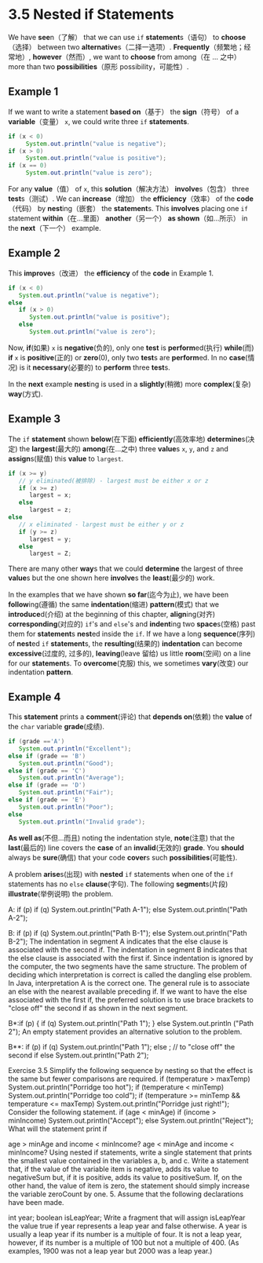 # 3.5 Nested if Statements

We have **see**n（了解） that we can use `if` **statement**s（语句） to **choose**（选择） between two **alternative**s（二择一选项）. **Frequently**（频繁地；经常地）, **however**（然而）, we want to **choose** from among（在 ... 之中） more than two **possibilities**（原形 possibility，可能性）.

## Example 1

If we want to write a statement **based on**（基于） the **sign**（符号） of a **variable**（变量） `x`, we could write three `if` **statements**.

```java
if (x < 0)
     System.out.println("value is negative");
if (x > 0)
     System.out.println("value is positive");
if (x == 0)
     System.out.println("value is zero");
```

For any **value**（值） of `x`, this **solution**（解决方法） **involve**s（包含） three **test**s（测试）. We can **increase**（增加） the **efficiency**（效率） of the **code**（代码） by **nest**ing（嵌套） the **statement**s. This **involves** placing one `if` statement **within**（在...里面） **another**（另一个） **as shown**（如...所示） in the **next**（下一个） example.

## Example 2

This **improve**s（改进） the **efficiency** of the **code** in Example 1.

```java
if (x < 0)
   System.out.println("value is negative");
else
   if (x > 0)
      System.out.println("value is positive");
   else
      System.out.println("value is zero");
```
 
Now, **if**(如果) `x` is **negative**(负的), only one **test** is **perform**ed(执行) **while**(而) **if** `x` is **positive**(正的) or **zero**(0), only two **test**s are **perform**ed. In no **case**(情况) is it **necessary**(必要的) to **perform** three **test**s.
 
In the **next** example **nest**ing is used in a **slightly**(稍微) more **complex**(复杂) **way**(方式).

## Example 3

The `if` **statement** shown **below**(在下面) **efficiently**(高效率地) **determine**s(决定) the **largest**(最大的) **among**(在...之中) three **value**s `x`, `y`, and `z` and **assign**s(赋值) this **value** to `largest`.

```java
if (x >= y)
   // y eliminated(被排除) - largest must be either x or z
   if (x >= z)
      largest = x;
   else
      largest = z;
else 
   // x eliminated - largest must be either y or z
   if (y >= z)
      largest = y;
   else
      largest = Z;
```
      
There are many other **way**s that we could **determine** the largest of three **value**s but the one shown here **involve**s the **least**(最少的) work. 

In the examples that we have shown **so far**(迄今为止), we have been **follow**ing(遵循) the same **indentation**(缩进) **pattern**(模式) that we **introduce**d(介绍) at the beginning of this chapter, **align**ing(对齐) **corresponding**(对应的) `if`'s and `else`'s and **indent**ing two **space**s(空格) past them for **statement**s **nest**ed inside the `if`. If we have a long **sequence**(序列) of **nest**ed `if` **statement**s, the **resulting**(结果的) **indentation** can become **excessive**(过度的, 过多的), **leaving**(leave 留给) us little **room**(空间) on a line for our **statement**s. To **overcome**(克服) this, we sometimes **vary**(改变) our indentation **pattern**.

## Example 4

This **statement** prints a **comment**(评论) that **depends on**(依赖) the **value** of the `char` variable **grade**(成绩).

```java
if (grade =='A')
   System.out.println("Excellent");
else if (grade == 'B')
   System.out.println("Good");
else if (grade == 'C')
   System.out.println("Average");
else if (grade == 'D')
   System.out.println("Fair");
else if (grade == 'E')
   System.out.println("Poor");
else
   System.out.println("Invalid grade");
```
   
**As well as**(不但…而且) noting the indentation style, **note**(注意) that the **last**(最后的) line covers the **case** of an **invalid**(无效的) **grade**. You **should** always be **sure**(确信) that your code **cover**s such **possibilities**(可能性). 

A problem **arise**s(出现) with **nested** `if` statements when one of the `if` statements has no `else` **clause**(字句). The following **segment**s(片段) **illustrate**(举例说明) the problem.

A:    if (p)
         if (q)
            System.out.println("Path A-1");
         else
            System.out.println("Path A-2");
 
B:    if (p)
         if (q)
            System.out.println("Path B-1");
         else
            System.out.println("Path B-2"); 
The indentation in segment A indicates that the else clause is associated with the second if. The indentation in segment B indicates that the else clause is associated with the first if. Since indentation is ignored by the computer, the two segments have the same structure. The problem of deciding which interpretation is correct is called the dangling else problem. In Java, interpretation A is the correct one. The general rule is to associate an else with the nearest available preceding if. If we want to have the else associated with the first if, the preferred solution is to use brace brackets to "close off" the second if as shown in the next segment.

B*:if (p)
   {
      if (q)
         System.out.println("Path 1");
   }
   else
      System.out.println ("Path 2"); 
An empty statement provides an alternative solution to the problem.

B**: if (p)
       if (q)
         System.out.println("Path 1");
      else
         ; // to "close off" the second if
      else
         System.out.println("Path 2");
 
Exercise 3.5
Simplify the following sequence by nesting so that the effect is the same but fewer comparisons are required.
if (temperature > maxTemp)
   System.out.println("Porridge too hot");
if (temperature < minTemp)
   System.out.println("Porridge too cold");
if (temperature >= minTemp && temperature <= maxTemp)
   System.out.println("Porridge just right!"); 
Consider the following statement.
  if (age < minAge)
      if (income > minIncome)
         System.out.println("Accept");
      else
         System.out.println("Reject"); 
What will the statement print if

age > minAge and income < minIncome?
age < minAge and income < minIncome?
Using nested if statements, write a single statement that prints the smallest value contained in the variables a, b, and c.
Write a statement that, if the value of the variable item is negative, adds its value to negativeSum but, if it is positive, adds its value to positiveSum. If, on the other hand, the value of item is zero, the statement should simply increase the variable zeroCount by one.
5.      Assume that the following declarations have been made.

   int year;
   boolean isLeapYear; 
Write a fragment that will assign isLeapYear the value true if year represents a leap year and false otherwise. A year is usually a leap year if its number is a multiple of four. It is not a leap year, however, if its number is a multiple of 100 but not a multiple of 400. (As examples, 1900 was not a leap year but 2000 was a leap year.)